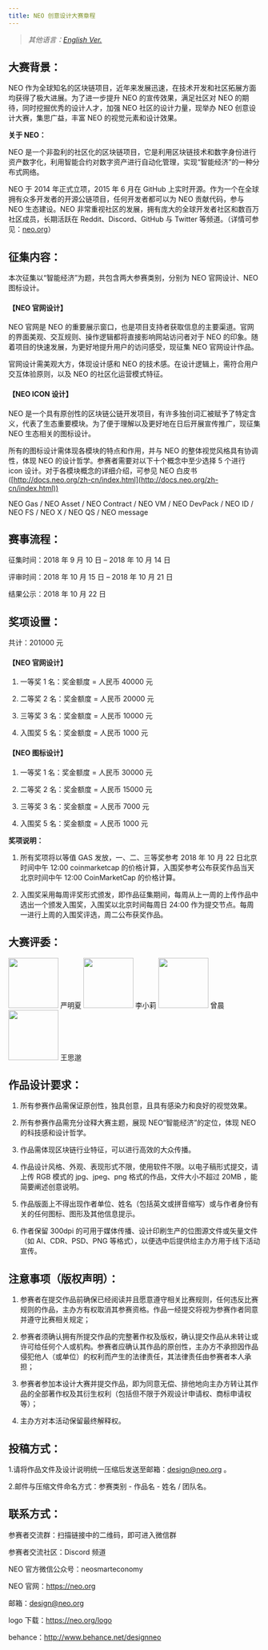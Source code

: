 ```yaml
---
title: NEO 创意设计大赛章程
---
```



> *其他语言：[English Ver.](9.10%20NEO%20Design%20Contest.md)*

## 大赛背景：

NEO 作为全球知名的区块链项目，近年来发展迅速，在技术开发和社区拓展方面均获得了极大进展。为了进一步提升 NEO 的宣传效果，满足社区对 NEO 的期待，同时挖掘优秀的设计人才，加强 NEO 社区的设计力量，现举办 NEO 创意设计大赛，集思广益，丰富 NEO 的视觉元素和设计效果。

**关于 NEO：**

NEO 是一个非盈利的社区化的区块链项目，它是利用区块链技术和数字身份进行资产数字化，利用智能合约对数字资产进行自动化管理，实现“智能经济”的一种分布式网络。

NEO 于 2014 年正式立项，2015 年 6 月在 GitHub 上实时开源。作为一个在全球拥有众多开发者的开源公链项目，任何开发者都可以为 NEO 贡献代码，参与 NEO 生态建设。NEO 非常重视社区的发展，拥有庞大的全球开发者社区和数百万社区成员，长期活跃在 Reddit、Discord、GitHub 与 Twitter 等频道。（详情可参见：[neo.org](https://neo.org)）

## 征集内容：

本次征集以“智能经济”为题，共包含两大参赛类别，分别为 NEO 官网设计、NEO 图标设计。

#### 【NEO 官网设计】

NEO 官网是 NEO 的重要展示窗口，也是项目支持者获取信息的主要渠道。官网的界面美观、交互规则、操作逻辑都将直接影响网站访问者对于 NEO 的印象。随着项目的快速发展，为更好地提升用户的访问感受，现征集 NEO 官网设计作品。

官网设计需美观大方，体现设计感和 NEO 的技术感。在设计逻辑上，需符合用户交互体验原则，以及 NEO 的社区化运营模式特征。

#### 【NEO ICON 设计】

NEO 是一个具有原创性的区块链公链开发项目，有许多独创词汇被赋予了特定含义，代表了生态重要模块。为了便于理解以及更好地在日后开展宣传推广，现征集 NEO 生态相关的图标设计。

所有的图标设计需体现各模块的特点和作用，并与 NEO 的整体视觉风格具有协调性，体现 NEO 的设计哲学。参赛者需要对以下十个概念中至少选择 5 个进行 icon 设计。对于各模块概念的详细介绍，可参见 NEO 白皮书([http://docs.neo.org/zh-cn/index.html](http://docs.neo.org/zh-cn/index.html))

NEO Gas / NEO Asset / NEO  Contract / NEO VM / NEO DevPack / NEO ID / NEO FS / NEO X / NEO QS / NEO message

## 赛事流程：

征集时间：2018 年 9 月 10 日 – 2018 年 10 月 14 日 

评审时间：2018 年 10 月 15 日 – 2018 年 10 月 21 日

结果公示：2018 年 10 月 22 日 

## 奖项设置：

共计：201000 元

#### 【NEO 官网设计】

1. 一等奖 1 名：奖金额度 = 人民币 40000 元

2. 二等奖 2 名：奖金额度 = 人民币 20000 元

3. 三等奖 3 名：奖金额度 = 人民币 10000 元

4. 入围奖 5 名：奖金额度 = 人民币 1000 元

#### 【NEO 图标设计】

1. 一等奖 1 名：奖金额度 = 人民币 30000 元

2. 二等奖 2 名：奖金额度 = 人民币 15000 元

3. 三等奖 3 名：奖金额度 = 人民币 7000 元

4. 入围奖 5 名：奖金额度 = 人民币 1000 元

**奖项说明：**

1. 所有奖项将以等值 GAS 发放，一、二、三等奖参考 2018 年 10 月 22 日北京时间中午 12:00 coinmarketcap 的价格计算，入围奖参考公布获奖作品当天北京时间中午 12:00 CoinMarketCap 的价格计算。

2. 入围奖采用每周评奖形式颁发，即作品征集期间，每周从上一周的上传作品中选出一个颁发入围奖，入围奖以北京时间每周日 24:00 作为提交节点。每周一进行上周的入围奖评选，周二公布获奖作品。

## 大赛评委：

   <img src="https://neo-cdn.azureedge.net/images/team/yan.jpg" width="100">
   严明夏

   <img src="https://neo-cdn.azureedge.net/images/team/xiaoli.jpg" width="100">
   李小莉

   <img src="https://neo-cdn.azureedge.net/images/team/zeng.jpg" width="100">
   曾晨

   <img src="https://neo-cdn.azureedge.net/images/team/simiao.jpg" width="100">
   王思邈

## 作品设计要求：

1. 所有参赛作品需保证原创性，独具创意，且具有感染力和良好的视觉效果。

2. 所有参赛作品需充分诠释大赛主题，展现 NEO“智能经济”的定位，体现 NEO 的科技感和设计哲学。

3. 作品需体现区块链行业特征，可以进行高效的大众传播。

4. 作品设计风格、外观、表现形式不限，使用软件不限。以电子稿形式提交，请上传 RGB 模式的 jpg、jpeg、png 格式的作品，文件大小不超过 20MB ，能简要阐述创意说明。

5. 作品版面上不得出现作者单位、姓名（包括英文或拼音缩写）或与作者身份有关的任何图标、图形及其他信息提示。

6. 作者保留 300dpi 的可用于媒体传播、设计印刷生产的位图源文件或矢量文件（如 AI、CDR、PSD、PNG 等格式），以便选中后提供给主办方用于线下活动宣传。

## 注意事项（版权声明）：

1. 参赛者在提交作品前确保已经阅读并且愿意遵守相关比赛规则，任何违反比赛规则的作品，主办方有权取消其参赛资格。作品一经提交将视为参赛作者同意并遵守比赛相关规定；

2. 参赛者须确认拥有所提交作品的完整著作权及版权，确认提交作品从未转让或许可给任何个人或机构。参赛者应确认其作品的原创性，主办方不承担因作品侵犯他人（或单位）的权利而产生的法律责任，其法律责任由参赛者本人承担；

3. 参赛者参加本设计大赛并提交作品，即为同意无偿、排他地向主办方转让其作品的全部著作权及其衍生权利（包括但不限于外观设计申请权、商标申请权等）；

4. 主办方对本活动保留最终解释权。

## 投稿方式：

1.请将作品文件及设计说明统一压缩后发送至邮箱：design@neo.org 。

2.邮件与压缩文件命名方式：参赛类别 - 作品名 - 姓名 / 团队名。



## 联系方式：

参赛者交流群：扫描链接中的二维码，即可进入微信群

参赛者交流社区：Discord 频道

NEO 官方微信公众号：neosmarteconomy

NEO 官网：https://neo.org

邮箱：design@neo.org

logo 下载：https://neo.org/logo

behance：http://www.behance.net/designneo
